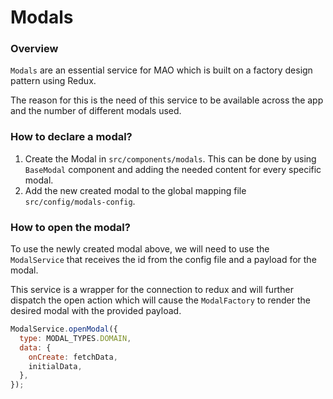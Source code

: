 # Modals

### Overview

`Modals` are an essential service for MAO which is built on a factory design pattern using Redux.

The reason for this is the need of this service to be available across the app and the number of different modals used.

### How to declare a modal?

1. Create the Modal in `src/components/modals`. This can be done by using `BaseModal` component and adding the needed content for every specific modal.
2. Add the new created modal to the global mapping file `src/config/modals-config`.

### How to open the modal?

To use the newly created modal above, we will need to use the `ModalService` that receives the id from the config file and a payload for the modal.

This service is a wrapper for the connection to redux and will further dispatch the open action which will cause the `ModalFactory` to render the desired modal with the provided payload.

```javascript
ModalService.openModal({
  type: MODAL_TYPES.DOMAIN,
  data: {
    onCreate: fetchData,
    initialData,
  },
});
```
